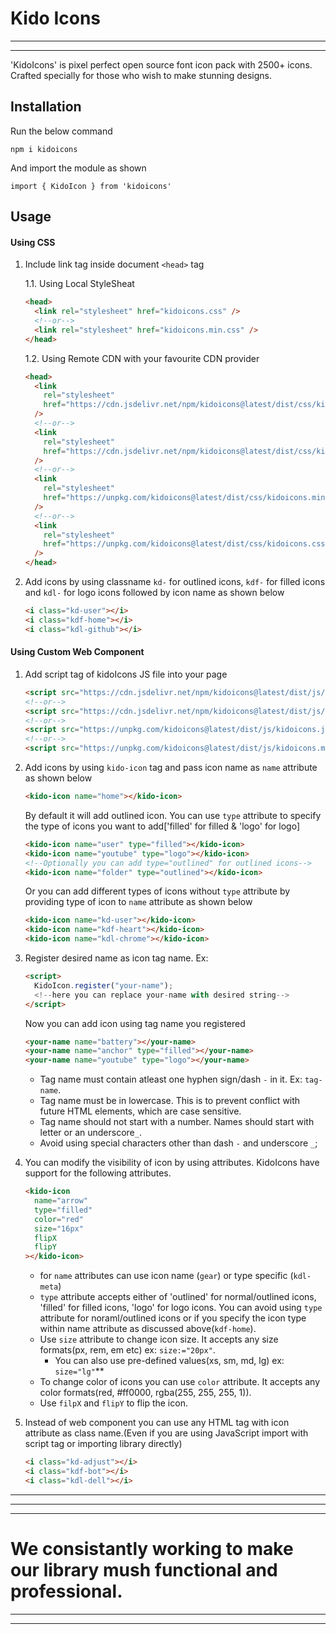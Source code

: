 # Kido Icons

---

---

'KidoIcons' is pixel perfect open source font icon pack with 2500+ icons. Crafted specially for those who wish to make stunning designs.

## Installation

Run the below command

```
npm i kidoicons
```

And import the module as shown

```
import { KidoIcon } from 'kidoicons'
```

## Usage

#### Using CSS

1. Include link tag inside document `<head>` tag

   1.1. Using Local StyleSheat

   ```html
   <head>
     <link rel="stylesheet" href="kidoicons.css" />
     <!--or-->
     <link rel="stylesheet" href="kidoicons.min.css" />
   </head>
   ```

   1.2. Using Remote CDN with your favourite CDN provider

   ```html
   <head>
     <link
       rel="stylesheet"
       href="https://cdn.jsdelivr.net/npm/kidoicons@latest/dist/css/kidoicons.min.css"
     />
     <!--or-->
     <link
       rel="stylesheet"
       href="https://cdn.jsdelivr.net/npm/kidoicons@latest/dist/css/kidoicons.css"
     />
     <!--or-->
     <link
       rel="stylesheet"
       href="https://unpkg.com/kidoicons@latest/dist/css/kidoicons.min.css"
     />
     <!--or-->
     <link
       rel="stylesheet"
       href="https://unpkg.com/kidoicons@latest/dist/css/kidoicons.css"
     />
   </head>
   ```

2. Add icons by using classname `kd-` for outlined icons, `kdf-` for filled icons and `kdl-` for logo icons followed by icon name as shown below

   ```html
   <i class="kd-user"></i>
   <i class="kdf-home"></i>
   <i class="kdl-github"></i>
   ```

#### Using Custom Web Component

1.  Add script tag of kidoIcons JS file into your page

    ```html
    <script src="https://cdn.jsdelivr.net/npm/kidoicons@latest/dist/js/kidoicons.js"></script>
    <!--or-->
    <script src="https://cdn.jsdelivr.net/npm/kidoicons@latest/dist/js/kidoicons.min.js"></script>
    <!--or-->
    <script src="https://unpkg.com/kidoicons@latest/dist/js/kidoicons.js"></script>
    <!--or-->
    <script src="https://unpkg.com/kidoicons@latest/dist/js/kidoicons.min.js"></script>
    ```

2.  Add icons by using `kido-icon` tag and pass icon name as `name` attribute as shown below
    ```html
    <kido-icon name="home"></kido-icon>
    ```
    By default it will add outlined icon. You can use `type` attribute to specify the type of icons you want to add['filled' for filled & 'logo' for logo]
    ```html
    <kido-icon name="user" type="filled"></kido-icon>
    <kido-icon name="youtube" type="logo"></kido-icon>
    <!--Optionally you can add type="outlined" for outlined icons-->
    <kido-icon name="folder" type="outlined"></kido-icon>
    ```
    Or you can add different types of icons without `type` attribute by providing type of icon to `name` attribute as shown below
    ```html
    <kido-icon name="kd-user"></kido-icon>
    <kido-icon name="kdf-heart"></kido-icon>
    <kido-icon name="kdl-chrome"></kido-icon>
    ```
3.  Register desired name as icon tag name. Ex:
    ```html
    <script>
      KidoIcon.register("your-name");
      <!--here you can replace your-name with desired string-->
    </script>
    ```
    Now you can add icon using tag name you registered
    ```html
    <your-name name="battery"></your-name>
    <your-name name="anchor" type="filled"></your-name>
    <your-name name="youtube" type="logo"></your-name>
    ```
    - Tag name must contain atleast one hyphen sign/dash `-` in it. Ex: `tag-name`.
    - Tag name must be in lowercase. This is to prevent conflict with future HTML elements, which are case sensitive.
    - Tag name should not start with a number. Names should start with letter or an underscore`_`.
    - Avoid using special characters other than dash `-` and underscore `_`;
4.  You can modify the visibility of icon by using attributes. KidoIcons have support for the following attributes.
    ```html
    <kido-icon
      name="arrow"
      type="filled"
      color="red"
      size="16px"
      flipX
      flipY
    ></kido-icon>
    ```
    - for `name` attributes can use icon name (`gear`) or type specific (`kdl-meta`)
    - `type` attribute accepts either of 'outlined' for normal/outlined icons, 'filled' for filled icons, 'logo' for logo icons. You can avoid using `type` attribute for noraml/outlined icons or if you specify the icon type within name attribute as discussed above(`kdf-home`).
    * Use `size` attribute to change icon size. It accepts any size formats(px, rem, em etc) ex: `size:="20px"`.
      - You can also use pre-defined values(xs, sm, md, lg) ex: `size="lg"`\*\*
    - To change color of icons you can use `color` attribute.
      It accepts any color formats(red, #ff0000, rgba(255, 255, 255, 1)).
    * Use `filpX` and `flipY` to flip the icon.
5.  Instead of web component you can use any HTML tag with icon attribute as class name.(Even if you are using JavaScript import with script tag or importing library directly)
    ```html
    <i class="kd-adjust"></i>
    <i class="kdf-bot"></i>
    <i class="kdl-dell"></i>
    ```

---

---

---

# We consistantly working to make our library mush functional and professional.

---

---
